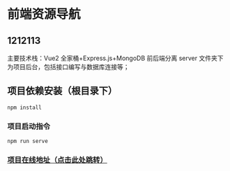 # 前端资源导航

## 1212113

主要技术栈：Vue2 全家桶+Express.js+MongoDB 前后端分离
server 文件夹下为项目后台，包括接口编写与数据库连接等；

## 项目依赖安装（根目录下）

```
npm install
```

### 项目启动指令

```
npm run serve
```

### [项目在线地址（点击此处跳转）](http://front-end.site/)
